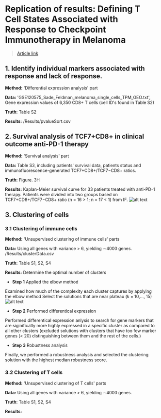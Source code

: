 # Replication of results: Defining T Cell States Associated with Response to Checkpoint Immunotherapy in Melanoma
> [Article link](https://www.sciencedirect.com/science/article/pii/S0092867418313941#mmc1)
## 1. Identify individual markers associated with response and lack of response. 
**Method:** 'Differential expression analysis' part

**Data:** 'GSE120575_Sade_Feldman_melanoma_single_cells_TPM_GEO.txt', Gene expression values of 6,350 CD8+ T cells (cell ID's found in Table S2)

**Truth:** Table S2

**Results:** /Results/pvalueSort.csv

## 2. Survival analysis of TCF7+CD8+ in clinical outcome anti-PD-1 therapy
**Method:** 'Survival analysis' part

**Data:** Table S3, including patients' survival data, patients status and immunofluorescence-generated TCF7+CD8+/TCF7−CD8+ ratios.

**Truth:** Figure. 3H  

**Results:** Kaplan-Meier survival curve for 33 patients treated with anti-PD-1 therapy. Patients were divided into two groups based on TCF7+CD8+/TCF7−CD8+ ratio (n = 16 > 1; n = 17 < 1) from IF.
![alt text](https://i.ibb.co/y67Xzxv/image.png)

## 3. Clustering of cells
### 3.1 Clustering of immune cells 
**Method:** 'Unsupervised clustering of immune cells' parts

**Data:** Using all genes with variance > 6, yielding ∼4000 genes.  /Results/clusterData.csv

**Truth:** Table S1, S2, S4

**Results:**
Determine the optimal number of clusters
- **Step 1** Applied the elbow method

Examined how much of the complexity each cluster captures by applying the elbow method 
Select the solutions that are near plateau (k = 10,..., 15)
![alt text]()

- **Step 2** Performed differentical expression

Performed differentical expression anlysis to search for gene markers that are siginificatly more highly expressed in a specific cluster as compared to all other clusters (excluded solutions with clusters that have too few marker genes (< 20) distinguishing between them and the rest of the cells.)

- **Step 3** Robustness analysis

Finally, we performed a robustness analysis and selected the clustering solution with the highest median robustness score.

### 3.2 Clustering of T cells

**Method:** 'Unsupervised clustering of T cells' parts

**Data:** Using all genes with variance > 6, yielding ∼4000 genes.

**Truth:** Table S1, S2, S4

**Results:**
